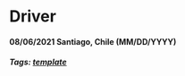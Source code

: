 # Driver
#### 08/06/2021 Santiago, Chile (MM/DD/YYYY)
##### Tags: [template](https://github.com/topics/template)
